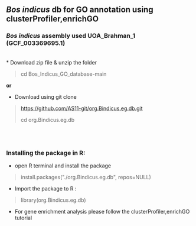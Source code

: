 
## _Bos indicus_ db for GO annotation using clusterProfiler,enrichGO

### _Bos indicus_ assembly used UOA_Brahman_1 (GCF_003369695.1)
<br/>
* Download zip file & unzip the folder 

> cd Bos_Indicus_GO_database-main

**or**

* Download using git clone

> https://github.com/AS11-git/org.Bindicus.eg.db.git
>
> cd org.Bindicus.eg.db
>
<br/><br/>

### Installing the package in R:

* open R terminal and install the package

 > install.packages("./org.Bindicus.eg.db", repos=NULL)

* Import the package to R :

 > library(org.Bindicus.eg.db)

* For gene enrichment analysis please follow the clusterProfiler,enrichGO tutorial
